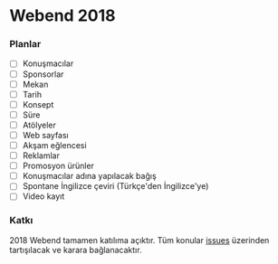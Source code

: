 # Webend 2018

### Planlar

- [ ] Konuşmacılar
- [ ] Sponsorlar
- [ ] Mekan
- [ ] Tarih
- [ ] Konsept
- [ ] Süre
- [ ] Atölyeler
- [ ] Web sayfası
- [ ] Akşam eğlencesi
- [ ] Reklamlar
- [ ] Promosyon ürünler
- [ ] Konuşmacılar adına yapılacak bağış
- [ ] Spontane İngilizce çeviri (Türkçe'den İngilizce'ye)
- [ ] Video kayıt

### Katkı

2018 Webend tamamen katılıma açıktır. Tüm konular [issues](https://github.com/Webendorg/2018/issues) üzerinden tartışılacak ve karara bağlanacaktır.
